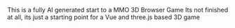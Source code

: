 This is a fully AI generated start to a MMO 3D Browser Game
Its not finished at all, its just a starting point for a Vue and three.js based 3D game

